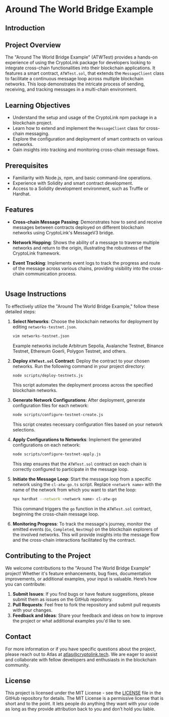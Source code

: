 
# Around The World Bridge Example

## Introduction


## Project Overview
The "Around The World Bridge Example" (ATWTest) provides a hands-on experience of using the CryptoLink package for developers looking to integrate cross-chain functionalities into their blockchain applications. It features a smart contract, `ATWTest.sol`, that extends the `MessageClient` class to facilitate a continuous message loop across multiple blockchain networks. This loop demonstrates the intricate process of sending, receiving, and tracking messages in a multi-chain environment.

## Learning Objectives
- Understand the setup and usage of the CryptoLink npm package in a blockchain project.
- Learn how to extend and implement the `MessageClient` class for cross-chain messaging.
- Explore the configuration and deployment of smart contracts on various networks.
- Gain insights into tracking and monitoring cross-chain message flows.

## Prerequisites
- Familiarity with Node.js, npm, and basic command-line operations.
- Experience with Solidity and smart contract development.
- Access to a Solidity development environment, such as Truffle or Hardhat.


## Features
- **Cross-chain Message Passing**: Demonstrates how to send and receive messages between contracts deployed on different blockchain networks using CryptoLink's MessageV3 bridge.
- **Network Hopping**: Shows the ability of a message to traverse multiple networks and return to the origin, illustrating the robustness of the CryptoLink framework.
- **Event Tracking**: Implements event logs to track the progress and route of the message across various chains, providing visibility into the cross-chain communication process.



   ```

## Usage Instructions

To effectively utilize the "Around The World Bridge Example," follow these detailed steps:

1. **Select Networks**: Choose the blockchain networks for deployment by editing `networks-testnet.json`.
   ```bash
   vim networks-testnet.json
   ```
   Example networks include Arbitrum Sepolia, Avalanche Testnet, Binance Testnet, Ethereum Goerli, Polygon Testnet, and others.

2. **Deploy `ATWTest.sol` Contract**:
   Deploy the contract to your chosen networks. Run the following command in your project directory:
   ```bash
   node scripts/deploy-testnets.js
   ```
   This script automates the deployment process across the specified blockchain networks.

3. **Generate Network Configurations**:
   After deployment, generate configuration files for each network:
   ```bash
   node scripts/configure-testnet-create.js
   ```
   This script creates necessary configuration files based on your network selections.

4. **Apply Configurations to Networks**:
   Implement the generated configurations on each network:
   ```bash
   node scripts/configure-testnet-apply.js
   ```
   This step ensures that the `ATWTest.sol` contract on each chain is correctly configured to participate in the message loop.

5. **Initiate the Message Loop**:
   Start the message loop from a specific network using the `cl-atw-go.ts` script. Replace `<network name>` with the name of the network from which you want to start the loop:
   ```bash
   npx hardhat --network <network name> cl-atw-go
   ```
   This command triggers the `go` function in the `ATWTest.sol` contract, beginning the cross-chain message loop.

6. **Monitoring Progress**:
   To track the message's journey, monitor the emitted events (`Go`, `Completed`, `NextHop`) on the blockchain explorers of the involved networks. This will provide insights into the message flow and the cross-chain interactions facilitated by the contract.

## Contributing to the Project

We welcome contributions to the "Around The World Bridge Example" project! Whether it's feature enhancements, bug fixes, documentation improvements, or additional examples, your input is valuable. Here’s how you can contribute:

1. **Submit Issues**: If you find bugs or have feature suggestions, please submit them as issues on the GitHub repository.
2. **Pull Requests**: Feel free to fork the repository and submit pull requests with your changes.
3. **Feedback and Ideas**: Share your feedback and ideas on how to improve the project or what additional examples you'd like to see.

## Contact

For more information or if you have specific questions about the project, please reach out to Atlas at atlas@cryptolink.tech. We are eager to assist and collaborate with fellow developers and enthusiasts in the blockchain community.

## License

This project is licensed under the MIT License - see the [LICENSE](LICENSE) file in the GitHub repository for details. The MIT License is a permissive license that is short and to the point. It lets people do anything they want with your code as long as they provide attribution back to you and don’t hold you liable.
